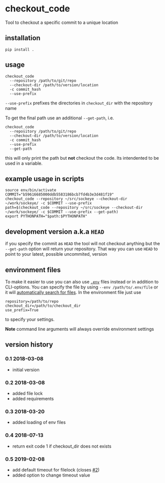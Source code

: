 # checkout_code
Tool to checkout a specific commit to a unique location

## installation

```
pip install .
```

## usage

```
checkout_code
  --repository /path/to/git/repo
  --checkout-dir /path/to/version/location
  -c commit_hash
  --use-prefix
```

`--use-prefix` prefixes the directories in `checkout_dir` with the repository name

To get the final path use an additional `--get-path`, i.e.

```
checkout_code
  --repository /path/to/git/repo
  --checkout-dir /path/to/version/location
  -c commit_hash
  --use-prefix
  --get-path
```
this will only print the path but **not** checkout the code. Its intendented to be used in a variable.


## example usage in scripts


```
source env/bin/activate
COMMIT="b59616685000ddb5583186bcb7fd4b3e3d481f19"
checkout_code --repository ~/src/sockeye --checkout-dir ~/work/sockeye/ -c $COMMIT --use-prefix
path=$(checkout_code --repository ~/src/sockeye --checkout-dir ~/work/sockeye/ -c $COMMIT --use-prefix --get-path)
export PYTHONPATH="$path:$PYTHONPATH"
```

## development version a.k.a `HEAD`

if you specify the commit as `HEAD` the tool will not checkout anything but the `--get-path` option will return your repository. That way you can use `HEAD` to point to your latest, possible uncommited, version

## environment files

To make it easier to use you can also use [`.env`](https://github.com/theskumar/python-dotenv) files instead or in addition to CLI-options. You can specify the file by using `--env /path/to/.env/file` or it will [automatically search for files](https://github.com/theskumar/python-dotenv#getting-started). In the environment file just use
```
repository=/path/to/repo
checkout_dir=/path/to/checkout_dir
use_prefix=True
```
to specify your settings.

**Note** command line arguments will always override environment settings


## version history

### 0.1 2018-03-08

* initial version

### 0.2 2018-03-08

* added file lock
* added requirements

### 0.3 2018-03-20

* added loading of env files

### 0.4 2018-07-13

* return exit code 1 if checkout_dir does not exists

### 0.5 2019-02-08

* add default timeout for filelock (closes [#2](https://github.com/kanedo/checkout_code/issues/2))
* added option to change timeout value
